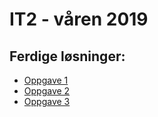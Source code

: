 # IT2 - våren 2019

## Ferdige løsninger:

* [Oppgave 1](https://thorcc.github.io/it2-v19/oppgave1/oppgave1.html)
* [Oppgave 2](https://thorcc.github.io/it2-v19/oppgave2/oppgave2.html)
* [Oppgave 3](https://thorcc.github.io/it2-v19/oppgave3/oppgave3.html)
